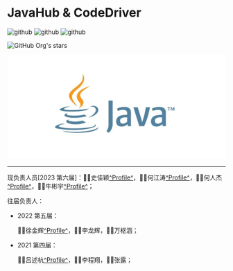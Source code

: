 # JavaHub & CodeDriver

​![github](https://img.shields.io/badge/JavaHub-SpringBoot-brightgreen.svg) ![github](https://img.shields.io/badge/JavaHub-SpringCloud-brightgreen.svg) ![github](https://img.shields.io/badge/JavaHub-MyBatisPlus-brightgreen.svg)​

​![GitHub Org's stars](https://img.shields.io/github/stars/CodeDriver-Of-Sanya) 

​![image](assets/image-20230902215137-9l742p1.png)​

---

现负责人员[2023 第六届]：👩‍💻史佳颖[^Profile^](https://github.com/qinranguchangsheng)，👨‍💻何江涛[^Profile^](https://github.com/Tiga111)，👨‍💻何人杰[^Profile^](https://github.com/h5933567)，👨‍💻牛彬宇[^Profile^](https://github.com/strgundam)；

往届负责人：

* 2022 第五届：

  🧑‍💻徐金辉[^Profile^](https://github.com/Rocky77JHxu)，🧑‍💻李龙辉，🧑‍💻万枢涵；
* 2021 第四届：

  🧑‍💻吕述杭[^Profile^](https://github.com/xiaohangguo)，🧑‍💻李程翔，👩‍💻张露；

‍
